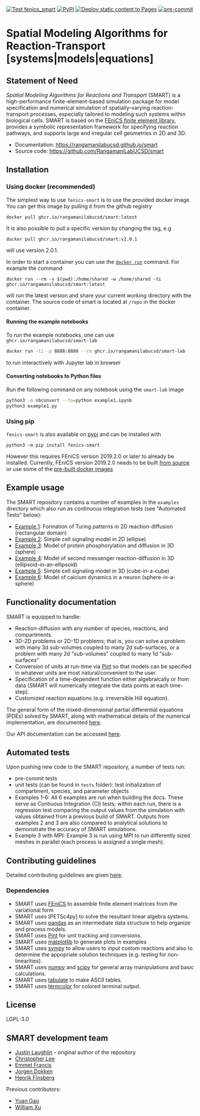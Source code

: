 [![Test fenics_smart](https://github.com/RangamaniLabUCSD/smart/actions/workflows/test_fenics_smart.yml/badge.svg)](https://github.com/RangamaniLabUCSD/smart/actions/workflows/test_fenics_smart.yml)
[![PyPI](https://img.shields.io/pypi/v/fenics-smart)](https://pypi.org/project/fenics-smart/)
[![Deploy static content to Pages](https://github.com/RangamaniLabUCSD/smart/actions/workflows/build_docs.yml/badge.svg)](https://github.com/RangamaniLabUCSD/smart/actions/workflows/build_docs.yml)
[![pre-commit](https://github.com/RangamaniLabUCSD/smart/actions/workflows/pre-commit.yml/badge.svg)](https://github.com/RangamaniLabUCSD/smart/actions/workflows/pre-commit.yml)
# Spatial Modeling Algorithms for Reaction-Transport [systems|models|equations]

## Statement of Need

*Spatial Modeling Algorithms for Reactions and Transport* (SMART) is a high-performance finite-element-based simulation package for model specification and numerical simulation of spatially-varying reaction-transport processes,
especially tailored to modeling such systems within biological cells.
SMART is based on the [FEniCS finite element library](https://fenicsproject.org/), provides a symbolic representation
framework for specifying reaction pathways, and supports large and irregular cell geometries in 2D and 3D.

- Documentation: https://rangamanilabucsd.github.io/smart
- Source code: https://github.com/RangamaniLabUCSD/smart


## Installation

### Using docker (recommended)
The simplest way to use `fenics-smart` is to use the provided docker image. You can get this image by pulling it from the github registry
```
docker pull ghcr.io/rangamanilabucsd/smart:latest
```
It is also possible to pull a specific version by changing the tag, e.g
```
docker pull ghcr.io/rangamanilabucsd/smart:v2.0.1
```
will use version 2.0.1.

In order to start a container you can use the [`docker run`](https://docs.docker.com/engine/reference/commandline/run/) command. For example the command
```
docker run --rm -v $(pwd):/home/shared -w /home/shared -ti ghcr.io/rangamanilabucsd/smart:latest
```
will run the latest version and share your current working directory with the container.
The source code of smart is located at `/repo` in the docker container.

#### Running the example notebooks
To run the example notebooks, one can use `ghcr.io/rangamanilabucsd/smart-lab`
```bash
docker run -ti -p 8888:8888 --rm ghcr.io/rangamanilabucsd/smart-lab
```
to run interactively with Jupyter lab in browser

#### Converting notebooks to Python files
Run the following command on any notebook using the `smart-lab` image
```bash
python3 -m nbconvert --to=python example1.ipynb
python3 example1.py
```

### Using pip
`fenics-smart` is also available on [pypi](https://pypi.org/project/fenics-smart/) and can be installed with
```
python3 -m pip install fenics-smart
```
However this requires FEniCS version 2019.2.0 or later to already be installed. Currently, FEniCS version 2019.2.0 needs to be built [from source](https://bitbucket.org/fenics-project/dolfin/src/master/) or use some of the [pre-built docker images](https://github.com/orgs/scientificcomputing/packages?repo_name=packages)

## Example usage
The SMART repository contains a number of examples in the `examples` directory which also run as continuous integration tests (see "Automated Tests" below):
* [Example 1](https://rangamanilabucsd.github.io/smart/examples/example1/example1.html): Formation of Turing patterns in 2D reaction-diffusion (rectangular domain)
* [Example 2](https://rangamanilabucsd.github.io/smart/examples/example2/example2.html): Simple cell signaling model in 2D (ellipse)
* [Example 3](https://rangamanilabucsd.github.io/smart/examples/example3/example3.html): Model of protein phosphorylation and diffusion in 3D (sphere)
* [Example 4](https://rangamanilabucsd.github.io/smart/examples/example4/example4.html): Model of second messenger reaction-diffusion in 3D (ellipsoid-in-an-ellipsoid)
* [Example 5](https://rangamanilabucsd.github.io/smart/examples/example5/example5.html): Simple cell signaling model in 3D (cube-in-a-cube)
* [Example 6](https://rangamanilabucsd.github.io/smart/examples/example6/example6.html): Model of calcium dynamics in a neuron (sphere-in-a-sphere)

## Functionality documentation
SMART is equipped to handle:
* Reaction-diffusion with any number of species, reactions, and compartments.
* 3D-2D problems or 2D-1D problems; that is, you can solve a problem with many 3d sub-volumes coupled to many 2d sub-surfaces, or a problem with many 2d "sub-volumes" coupled to many 1d "sub-surfaces"
* Conversion of units at run-time via [Pint](https://pint.readthedocs.io/en/stable/) so that models can be specified in whatever units are most natural/convenient to the user.
* Specification of a time-dependent function either algebraically or from data (SMART will numerically integrate the data points at each time-step).
* Customized reaction equations (e.g. irreversible Hill equation).

The general form of the mixed-dimensional partial differential equations (PDEs) solved by SMART, along with mathematical details of the numerical implementation, are documented [here](https://rangamanilabucsd.github.io/smart/docs/math.html).

Our API documentation can be accessed [here](https://rangamanilabucsd.github.io/smart/docs/api.html).

## Automated tests
Upon pushing new code to the SMART repository, a number of tests run:
* pre-commit tests
* unit tests (can be found in `tests` folder): test initialization of compartment, species, and parameter objects
* Examples 1-6: All 6 examples are run when building the docs. These serve as Contiuous Integration (CI) tests; within each run, there is a regression test comparing the output values from the simulation with values obtained from a previous build of SMART. Outputs from examples 2 and 3 are also compared to analytical solutions to demonstrate the accuracy of SMART simulations.
* Example 3 with MPI: Example 3 is run using MPI to run differently sized meshes in parallel (each process is assigned a single mesh).

## Contributing guidelines

Detailed contributing guidelines are given [here](https://rangamanilabucsd.github.io/smart/CONTRIBUTING.html).

### Dependencies
* SMART uses [FEniCS](https://fenicsproject.org/) to assemble finite element matrices from the variational form
* SMART uses [PETSc4py] to solve the resultant linear algebra systems.
* SMART uses [pandas](https://pandas.pydata.org/) as an intermediate data structure to help organize and process models.
* SMART uses [Pint](https://pint.readthedocs.io/en/stable/) for unit tracking and conversions.
* SMART uses [matplotlib](https://matplotlib.org/) to generate plots in examples
* SMART uses [sympy](https://www.sympy.org/) to allow users to input custom reactions and also to determine the appopriate solution techniques (e.g. testing for non-linearities).
* SMART uses [numpy](https://numpy.org/) and [scipy](https://www.scipy.org/) for general array manipulations and basic calculations.
* SMART uses [tabulate](https://pypi.org/project/tabulate/) to make ASCII tables.
* SMART uses [termcolor](https://pypi.org/project/termcolor/) for colored terminal output.

## License
LGPL-3.0

## SMART development team
* [Justin Laughlin](https://github.com/justinlaughlin) - original author of the repository
* [Christopher Lee](https://github.com/ctlee)
* [Emmet Francis](https://github.com/emmetfrancis)
* [Jorgen Dokken](https://github.com/jorgensd)
* [Henrik Finsberg](https://github.com/finsberg)

Previous contributors:
* [Yuan Gao](https://github.com/Rabona17)
* [William Xu](https://github.com/willxu1234)
